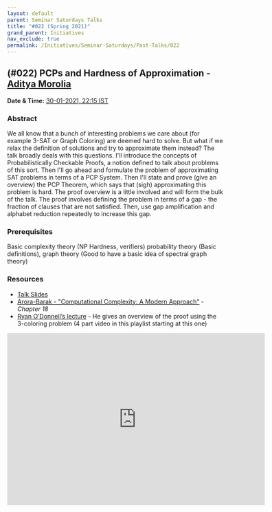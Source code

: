 ```yaml
---
layout: default
parent: Seminar Saturdays Talks
title: "#022 (Spring 2021)"
grand_parent: Initiatives
nav_exclude: true
permalink: /Initiatives/Seminar-Saturdays/Past-Talks/022
---
```


(#022) **PCPs and Hardness of Approximation** - [Aditya Morolia](https://thecharmingsociopath.github.io/)
---------------------

**Date & Time:** [30-01-2021, 22:15 IST](https://calendar.google.com/calendar/u/0/r/week/2021/1/30?eid=bG9idWRqYWVzMDJjMG5xaXBmdmF2aWR1OTJfMjAyMTAxMzBUMTY0NTAwWiB2bmw5c2RxN29vZmlwaWJobzEzMnIyZTAyNEBn&ctz=Asia/Kolkata&sf=true)

### Abstract
We all know that a bunch of interesting problems we care about (for example 3-SAT or Graph Coloring)  are deemed hard to solve. But what if we relax the definition of solutions and try to approximate them instead? The talk broadly deals with this questions. I'll introduce the concepts of Probabilistically Checkable Proofs, a notion defined to talk about problems of this sort. Then I'll go ahead and formulate the problem of approximating SAT problems in terms of a PCP System. Then I'll state and prove (give an overview) the PCP Theorem, which says that (sigh) approximating this problem is hard. The proof overview is a little involved and will form the bulk of the talk. The proof involves defining the problem in terms of a gap - the fraction of clauses that are not satisfied. Then, use gap amplification and alphabet reduction repeatedly to increase this gap. 

### Prerequisites
Basic complexity theory (NP Hardness, verifiers) probability theory (Basic definitions), graph theory (Good to have a basic idea of spectral graph theory)

### Resources

- [Talk Slides](./slides_022.pdf)
- [Arora-Barak - "Computational Complexity: A Modern Approach"](https://theory.cs.princeton.edu/complexity/book.pdf) - _Chapter 18_
- [Ryan O’Donnell’s lecture](https://youtu.be/1wNIvo7jwzc) - He gives an overview of the proof using the 3-coloring problem (4 part video in this playlist starting at this one)

<iframe width="600" height="400" src="https://www.youtube.com/embed/kPeux0ptZ7E" frameborder="0" allow="accelerometer; autoplay; clipboard-write; encrypted-media; gyroscope; picture-in-picture" allowfullscreen></iframe>

